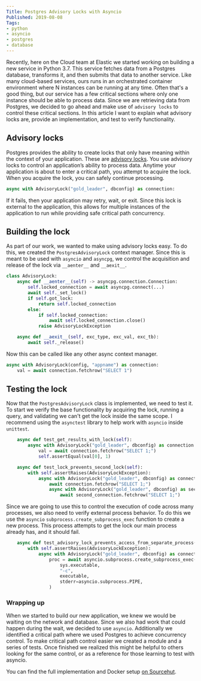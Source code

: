 ```yaml
---
Title: Postgres Advisory Locks with Asyncio
Published: 2019-08-08
Tags:
- python
- asyncio
- postgres
- database
---
```


Recently, here on the Cloud team at Elastic we started working on building a
new service in Python 3.7. This service fetches data from a Postgres database,
transforms it, and then submits that data to another service. Like many
cloud-based services, ours runs in an orchestrated container environment where
N instances can be running at any time. Often that's a good thing, but our
service has a few critical sections where only one instance should be able to
process data. Since we are retrieving data from Postgres, we decided to go
ahead and make use of `advisory locks` to control these critical sections. In
this article I want to explain what advisory locks are, provide an
implementation, and test to verify functionality.

## Advisory locks

Postgres provides the ability to create locks that only have meaning within
the context of your application. These are
[advisory locks](https://www.postgresql.org/docs/9.4/explicit-locking.html#ADVISORY-LOCKS).
You use advisory locks to control an application’s ability to process data.
Anytime your application is about to enter a critical path, you attempt to
acquire the lock. When you acquire the lock, you can safely continue processing.

```python
async with AdvisoryLock("gold_leader", dbconfig) as connection:
```

If it fails, then your application may retry, wait, or exit. Since this lock is
external to the application, this allows for multiple instances of the
application to run while providing safe critical path concurrency.

## Building the lock

As part of our work, we wanted to make using advisory locks easy. To do this,
we created the `PostgresAdvisoryLock` context manager. Since this is meant to
be used with `asyncio` and `asyncpg`, we control the acquisition and release of
the lock via `__aenter__` and `__aexit__`.

```python
class AdvisoryLock:
    async def __aenter__(self) -> asyncpg.connection.Connection:
        self.locked_connection = await asyncpg.connect(...)
        await self._set_lock()
        if self.got_lock:
            return self.locked_connection
        else:
            if self.locked_connection:
                await self.locked_connection.close()
            raise AdvisoryLockException

    async def __aexit__(self, exc_type, exc_val, exc_tb):
        await self._release()
```

Now this can be called like any other async context manager.

```python
async with AdvisoryLock(config, "appname") as connection:
    val = await connection.fetchrow("SELECT 1")
```

## Testing the lock

Now that the `PostgresAdvisoryLock` class is implemented, we need to test it.
To start we verify the base functionality by acquiring the lock, running a
query, and validating we can't get the lock inside the same scope. I recommend
using the `asynctest` library to help work with `asyncio` inside `unittest`.

```python
    async def test_get_results_with_lock(self):
        async with AdvisoryLock("gold_leader", dbconfig) as connection:
            val = await connection.fetchrow("SELECT 1;")
            self.assertEqual(val[0], 1)

    async def test_lock_prevents_second_lock(self):
        with self.assertRaises(AdvisoryLockException):
            async with AdvisoryLock("gold_leader", dbconfig) as connection:
                await connection.fetchrow("SELECT 1;")
                async with AdvisoryLock("gold_leader", dbconfig) as second_connection:
                    await second_connection.fetchrow("SELECT 1;")
```

Since we are going to use this to control the execution of code across many
processes, we also need to verify external process behavior. To do this we use
the `asyncio`  `subprocess.create_subprocess_exec` function to create a new
process. This process attempts to get the lock our main process already has,
and it should fail.

```python
    async def test_advisory_lock_prevents_access_from_separate_process(self):
        with self.assertRaises(AdvisoryLockException):
            async with AdvisoryLock("gold_leader", dbconfig) as connection:
                proc = await asyncio.subprocess.create_subprocess_exec(
                    sys.executable,
                    "-c",
                    executable,
                    stderr=asyncio.subprocess.PIPE,
                )
```

### Wrapping up

When we started to build our new application, we knew we would be waiting on
the network and database. Since we also had work that could happen during the
wait, we decided to use `asyncio`. Additionally we identified a critical path
where we used Postgres to achieve concurrency control. To make critical path
control easier we created a module and a series of tests. Once finished we
realized this might be helpful to others looking for the same control, or as
a reference for those learning to test with asyncio.

You can find the full implementation and Docker setup
[on Sourcehut](https://git.burningdaylight.io/PostgresAdvisoryLock).
